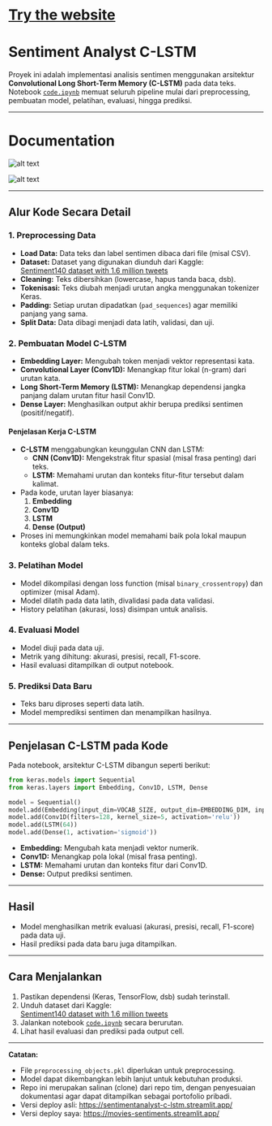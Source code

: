 # [Try the website](https://sentimentanalyst-c-lstm.streamlit.app/)

# Sentiment Analyst C-LSTM

Proyek ini adalah implementasi analisis sentimen menggunakan arsitektur **Convolutional Long Short-Term Memory (C-LSTM)** pada data teks. Notebook [`code.ipynb`](code.ipynb) memuat seluruh pipeline mulai dari preprocessing, pembuatan model, pelatihan, evaluasi, hingga prediksi.

---

# Documentation

![alt text](documentation/Model_Test.png)

![alt text](documentation/Overview_Model.png)

---

## Alur Kode Secara Detail
### 1. **Preprocessing Data**
- **Load Data:** Data teks dan label sentimen dibaca dari file (misal CSV).
- **Dataset:** Dataset yang digunakan diunduh dari Kaggle:  
  [Sentiment140 dataset with 1.6 million tweets](https://www.kaggle.com/datasets/kazanova/sentiment140)
- **Cleaning:** Teks dibersihkan (lowercase, hapus tanda baca, dsb).
- **Tokenisasi:** Teks diubah menjadi urutan angka menggunakan tokenizer Keras.
- **Padding:** Setiap urutan dipadatkan (`pad_sequences`) agar memiliki panjang yang sama.
- **Split Data:** Data dibagi menjadi data latih, validasi, dan uji.

### 2. **Pembuatan Model C-LSTM**
- **Embedding Layer:** Mengubah token menjadi vektor representasi kata.
- **Convolutional Layer (Conv1D):** Menangkap fitur lokal (n-gram) dari urutan kata.
- **Long Short-Term Memory (LSTM):** Menangkap dependensi jangka panjang dalam urutan fitur hasil Conv1D.
- **Dense Layer:** Menghasilkan output akhir berupa prediksi sentimen (positif/negatif).

#### **Penjelasan Kerja C-LSTM**
- **C-LSTM** menggabungkan keunggulan CNN dan LSTM:
  - **CNN (Conv1D):** Mengekstrak fitur spasial (misal frasa penting) dari teks.
  - **LSTM:** Memahami urutan dan konteks fitur-fitur tersebut dalam kalimat.
- Pada kode, urutan layer biasanya:
  1. **Embedding**
  2. **Conv1D**
  3. **LSTM**
  4. **Dense (Output)**
- Proses ini memungkinkan model memahami baik pola lokal maupun konteks global dalam teks.

### 3. **Pelatihan Model**
- Model dikompilasi dengan loss function (misal `binary_crossentropy`) dan optimizer (misal Adam).
- Model dilatih pada data latih, divalidasi pada data validasi.
- History pelatihan (akurasi, loss) disimpan untuk analisis.

### 4. **Evaluasi Model**
- Model diuji pada data uji.
- Metrik yang dihitung: akurasi, presisi, recall, F1-score.
- Hasil evaluasi ditampilkan di output notebook.

### 5. **Prediksi Data Baru**
- Teks baru diproses seperti data latih.
- Model memprediksi sentimen dan menampilkan hasilnya.

---

## Penjelasan C-LSTM pada Kode

Pada notebook, arsitektur C-LSTM dibangun seperti berikut:

```python
from keras.models import Sequential
from keras.layers import Embedding, Conv1D, LSTM, Dense

model = Sequential()
model.add(Embedding(input_dim=VOCAB_SIZE, output_dim=EMBEDDING_DIM, input_length=MAX_LEN))
model.add(Conv1D(filters=128, kernel_size=5, activation='relu'))
model.add(LSTM(64))
model.add(Dense(1, activation='sigmoid'))
```

- **Embedding:** Mengubah kata menjadi vektor numerik.
- **Conv1D:** Menangkap pola lokal (misal frasa penting).
- **LSTM:** Memahami urutan dan konteks fitur dari Conv1D.
- **Dense:** Output prediksi sentimen.

---

## Hasil

- Model menghasilkan metrik evaluasi (akurasi, presisi, recall, F1-score) pada data uji.
- Hasil prediksi pada data baru juga ditampilkan.

---

## Cara Menjalankan

1. Pastikan dependensi (Keras, TensorFlow, dsb) sudah terinstall.
2. Unduh dataset dari Kaggle:  
   [Sentiment140 dataset with 1.6 million tweets](https://www.kaggle.com/datasets/kazanova/sentiment140)
3. Jalankan notebook [`code.ipynb`](code.ipynb) secara berurutan.
4. Lihat hasil evaluasi dan prediksi pada output cell.

---

**Catatan:**  
- File `preprocessing_objects.pkl` diperlukan untuk preprocessing.
- Model dapat dikembangkan lebih lanjut untuk kebutuhan produksi.
- Repo ini merupakan salinan (clone) dari repo tim, dengan penyesuaian dokumentasi agar dapat ditampilkan sebagai portofolio pribadi.
- Versi deploy asli: https://sentimentanalyst-c-lstm.streamlit.app/
- Versi deploy saya: https://movies-sentiments.streamlit.app/
